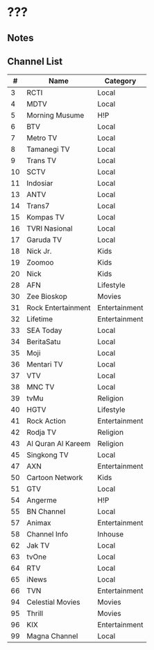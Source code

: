 # ???
## Notes
## Channel List
\# | Name | Category
-- | -- | --
3 | RCTI | Local
4 | MDTV | Local
5 | Morning Musume | H!P
6 | BTV | Local
7 | Metro TV | Local
8 | Tamanegi TV | Local
9 | Trans TV | Local
10 | SCTV | Local
11 | Indosiar | Local
13 | ANTV | Local
14 | Trans7 | Local
15 | Kompas TV | Local
16 | TVRI Nasional | Local
17 | Garuda TV | Local
18 | Nick Jr. | Kids
19 | Zoomoo | Kids
20 | Nick | Kids
28 | AFN | Lifestyle
30 | Zee Bioskop | Movies
31 | Rock Entertainment | Entertainment
32 | Lifetime | Entertainment
33 | SEA Today | Local
34 | BeritaSatu | Local
35 | Moji | Local
36 | Mentari TV | Local
37 | VTV | Local
38 | MNC TV | Local
39 | tvMu | Religion
40 | HGTV | Lifestyle
41 | Rock Action | Entertainment
42 | Rodja TV | Religion
43 | Al Quran Al Kareem | Religion
45 | Singkong TV | Local
47 | AXN | Entertainment
50 | Cartoon Network | Kids
51 | GTV | Local
54 | Angerme | H!P
55 | BN Channel | Local
57 | Animax | Entertainment
58 | Channel Info | Inhouse
62 | Jak TV | Local
63 | tvOne | Local
64 | RTV | Local
65 | iNews | Local
66 | TVN | Entertainment
94 | Celestial Movies | Movies
95 | Thrill | Movies
96 | KIX | Entertainment
99 | Magna Channel | Local
